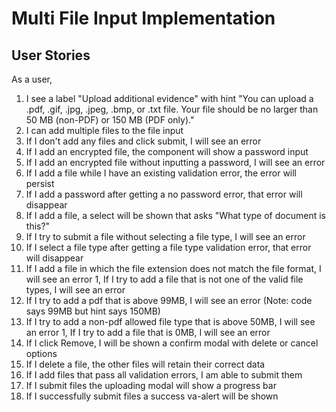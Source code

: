# Multi File Input Implementation

## User Stories
As a user,

1. I see a label "Upload additional evidence" with hint "You can upload a .pdf, .gif, .jpg, .jpeg, .bmp, or .txt file. Your file should be no larger than 50 MB (non-PDF) or 150 MB (PDF only)."
1. I can add multiple files to the file input
1. If I don't add any files and click submit, I will see an error
1. If I add an encrypted file, the component will show a password input
1. If I add an encrypted file without inputting a password, I will see an error
1. If I add a file while I have an existing validation error, the error will persist
1. If I add a password after getting a no password error, that error will disappear
1. If I add a file, a select will be shown that asks "What type of document is this?"
1. If I try to submit a file without selecting a file type, I will see an error
1. If I select a file type after getting a file type validation error, that error will disappear
1. If I add a file in which the file extension does not match the file format, I will see an error
1, If I try to add a file that is not one of the valid file types, I will see an error
1. If I try to add a pdf that is above 99MB, I will see an error (Note: code says 99MB but hint says 150MB)
1. If I try to add a non-pdf allowed file type that is above 50MB, I will see an error
1, If I try to add a file that is 0MB, I will see an error
1. If I click Remove, I will be shown a confirm modal with delete or cancel options
1. If I delete a file, the other files will retain their correct data
1. If I add files that pass all validation errors, I am able to submit them
1. If I submit files the uploading modal will show a progress bar
1. If I successfully submit files a success va-alert will be shown
